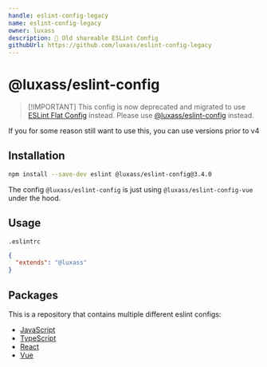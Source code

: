 ```yaml
---
handle: eslint-config-legacy
name: eslint-config-legacy
owner: luxass
description: 🔧 Old shareable ESLint Config
githubUrl: https://github.com/luxass/eslint-config-legacy
---
```


# @luxass/eslint-config

> \[!IMPORTANT]
> This config is now deprecated and migrated to use [ESLint Flat Config](https://eslint.org/docs/latest/user-guide/configuring/configuration-files#using-a-shareable-configuration-package) instead.
> Please use [@luxass/eslint-config](https://github.com/luxass/eslint-config) instead.

If you for some reason still want to use this, you can use versions prior to v4

## Installation

```bash
npm install --save-dev eslint @luxass/eslint-config@3.4.0
```

The config `@luxass/eslint-config` is just using `@luxass/eslint-config-vue` under the hood.

## Usage

`.eslintrc`

```json
{
  "extends": "@luxass"
}
```

## Packages

This is a repository that contains multiple different eslint configs:

* [JavaScript](https://github.com/luxass/eslint-config-legacy/blob/main/packages/eslint-config-js)
* [TypeScript](https://github.com/luxass/eslint-config-legacy/blob/main/packages/eslint-config-ts)
* [React](https://github.com/luxass/eslint-config-legacy/blob/main/packages/eslint-config-react)
* [Vue](https://github.com/luxass/eslint-config-legacy/blob/main/packages/eslint-config-vue)
